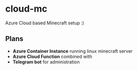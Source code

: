 # cloud-mc

Azure Cloud based Minecraft setup :)

## Plans
- **Azure Container Instance** running linux minecraft server
- **Azure Cloud Function** combined with
- **Telegram bot** for administration
